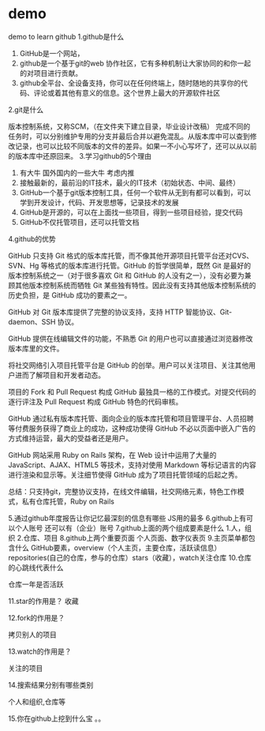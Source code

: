# demo
demo to learn github
1.github是什么
  
1.	GitHub是一个网站，
2.	github是一个基于git的web 协作社区，它有多种机制让大家协同的和你一起的对项目进行贡献。
3.	github全平台、全设备支持，你可以在任何终端上，随时随地的共享你的代码、评论或着其他有意义的信息。这个世界上最大的开源软件社区


2.git是什么

   版本控制系统，又称SCM，（在文件夹下建立目录，毕业设计改稿）
完成不同的任务时，可以分别维护专用的分支并最后合并以避免混乱。从版本库中可以查到修改记录，也可以比较不同版本的文件的差异。如果一不小心写坏了，还可以从以前的版本库中还原回来。
3.学习github的5个理由
1.	有大牛 国外国内的一些大牛 考虑内推
2.	接触最新的，最前沿的IT技术，最火的IT技术（初始状态、中间、最终）
3.	GitHub一个基于git版本控制工具，任何一个软件从无到有都可以看到，可以学到开发设计，代码、开发思想等，记录技术的发展
4.	GitHub是开源的，可以在上面找一些项目，得到一些项目经验，提交代码
5.	GitHub不仅托管项目，还可以托管文档

4.github的优势

GitHub 只支持 Git 格式的版本库托管，而不像其他开源项目托管平台还对CVS、SVN、Hg 等格式的版本库进行托管。GitHub 的哲学很简单，既然 Git 是最好的版本控制系统之一（对于很多喜欢 Git 和 GitHub 的人没有之一），没有必要为兼顾其他版本控制系统而牺牲 Git 某些独有特性。因此没有支持其他版本控制系统的历史负担，是 GitHub 成功的要素之一。

GitHub 对 Git 版本库提供了完整的协议支持，支持 HTTP 智能协议、Git-daemon、SSH 协议。

GitHub 提供在线编辑文件的功能，不熟悉 Git 的用户也可以直接通过浏览器修改版本库里的文件。

将社交网络引入项目托管平台是 GitHub 的创举。用户可以关注项目、关注其他用户进而了解项目和开发者动态。

项目的 Fork 和 Pull Request 构成 GitHub 最独具一格的工作模式。对提交代码的逐行评注及 Pull Request 构成 GitHub 特色的代码审核。

GitHub 通过私有版本库托管、面向企业的版本库托管和项目管理平台、人员招聘等付费服务获得了商业上的成功，这种成功使得 GitHub 不必以页面中嵌入广告的方式维持运营，最大的受益者还是用户。

GitHub 网站采用 Ruby on Rails 架构，在 Web 设计中运用了大量的 JavaScript、AJAX、HTML5 等技术，支持对使用 Markdown 等标记语言的内容进行渲染和显示等。关注细节使得 GitHub 成为了项目托管领域的后起之秀。
 
总结：只支持git，完整协议支持，在线文件编辑，社交网络元素，特色工作模式，私有仓库托管，Ruby on Rails


5.通过github年度报告让你记忆最深刻的信息有哪些
JS用的最多
6.github上有可以个人账号 还可以有（企业）账号
7.github上面的两个组成要素是什么
  1.人，组织
  2.仓库、项目
8.github上两个重要页面
个人页面、数字仪表页
9.主页菜单都包含什么
GitHub要素，overview（个人主页，主要仓库，活跃读信息）repositories(自己的仓库，参与的仓库）stars（收藏），watch关注仓库
10.仓库的心跳线代表什么

仓库一年是否活跃

11.star的作用是？
   收藏

12.fork的作用是？

拷贝别人的项目

13.watch的作用是？

关注的项目

14.搜索结果分别有哪些类别

个人和组织,仓库等

15.你在github上挖到什么宝
。。

